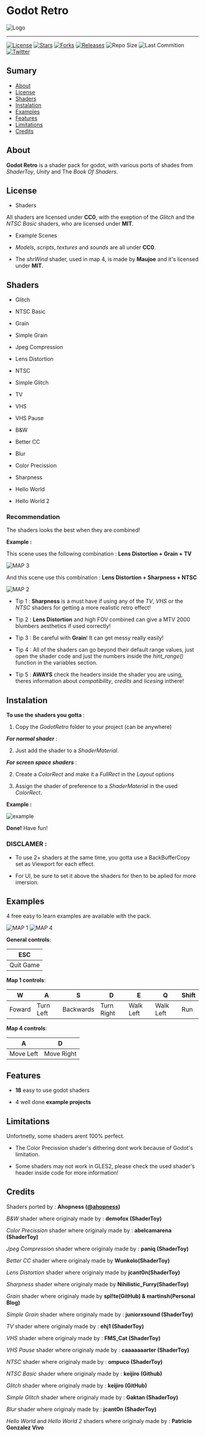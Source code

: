 # Godot Retro

![Logo](https://i.imgur.com/shnmTe5.png "Logo")

- - - - - - -

[![License](https://img.shields.io/badge/license-CC0%20&%20MIT-b339e3?style=flat-square "License")](http://github.com/Ahopness/GodotRetro/blob/main/LICENSE "License")
[![Stars](https://img.shields.io/github/stars/Ahopness/GodotRetro?color=b339e3&style=flat-square "Stars")](http://github.com/Ahopness/GodotRetro/stargazers "Stars")
[![Forks](https://img.shields.io/github/forks/Ahopness/GodotRetro?color=b339e3&style=flat-square "Forks")](http://github.com/Ahopness/GodotRetro/network/member "Forks")
[![Releases](https://img.shields.io/badge/version-3.0.0-b339e3?style=flat-square "Releases")](http://github.com/Ahopness/GodotRetro/releases "Releases")
![Repo Size](https://img.shields.io/github/repo-size/Ahopness/GodotRetro?color=b339e3&style=flat-square "Repo Size")
![Last Commition](https://img.shields.io/github/last-commit/Ahopness/GodotRetro?color=b339e3&style=flat-square "Last Commition")
[![Twitter](https://img.shields.io/badge/Twitter-Ahopness-b339e3?style=flat-square "Twitter")](http://twitter.com/ahopness "Twitter")



## Sumary

* [About](#about)
* [License](#license)
* [Shaders](#shaders)
* [Instalation](#instalation)
* [Examples](#examples)
* [Features](#features)
* [Limitations](#limitations)
* [Credits](#credits)



## About

**Godot Retro** is a shader pack for godot, with various ports of shades from *ShaderToy*, *Unity* and The *Book Of Shaders*. 



## License

* Shaders

All shaders are licensed under **CC0**, with the exeption of the *Glitch* and the *NTSC Basic* shaders, who are licensed under **MIT**. 

* Example Scenes

 * *Models*, *scripts*, *textures* and *sounds* are all under **CC0**.

 * The *shrWind* shader, used in map 4, is made by **Maujoe** and it's licensed under **MIT**.



## Shaders

- Glitch

- NTSC Basic

- Grain

- Simple Grain

- Jpeg Compression

- Lens Distortion

- NTSC

- Simple Glitch

- TV

- VHS

- VHS Pause

- B&W

- Better CC

- Blur

- Color Precission

- Sharpness

- Hello World

- Hello World 2

### Recommendation

The shaders looks the best when they are combined!

**Example :**

This scene uses the following combination : **Lens Distortion + Grain + TV**

![MAP 3](https://i.imgur.com/TRFnZoY.gif "MAP 3")

And this scene use this combination : **Lens Distortion + Sharpness + NTSC**

![MAP 2](https://i.imgur.com/FCEKDYa.gif "MAP 2")


- Tip 1 : **Sharpness** is a must have if using any of the *TV*, *VHS* or the *NTSC* shaders for getting a more realistic retro effect!

- Tip 2 : **Lens Distortion** and high FOV combined can give a MTV 2000 blumbers aesthetics if used correctly!

- Tip 3 : Be careful with **Grain**! It can get messy really easily!

- Tip 4 : All of the shaders can go beyond their default range values, just open the shader code and just the numbers inside the *hint_range()* function in the variables section.

- Tip 5 : **AWAYS** check the headers inside the shader you are using, theres information about *compatibility*, *credits* and *licesing* inthere!



## Instalation

**To use the shaders you gotta** :

1. Copy the *GodotRetro* folder to your project (can be anywhere)


***For normal shader*** :

2. Just add the shader to a *ShaderMaterial*.


***For screen space shaders*** :

2. Create a *ColorRect* and make it a *FullRect* in the *Layout* options

3. Assign the shader of preference to a *ShaderMaterial* in the used *ColorRect*.


**Example :**

![example](https://i.imgur.com/sSti5i8.png)


**Done!** Have fun!


### DISCLAMER :

- To use 2+ shaders at the same time, you gotta use a BackBufferCopy set as Viewport for each effect.

- For UI, be sure to set it above the shaders for then to be aplied for more imersion.



## Examples

4 free easy to learn examples are available with the pack.

![MAP 1](https://i.imgur.com/WBhzS5a.gif "MAP 1")
![MAP 4](shorturl.at/hrsH4 "MAP 4")


**General controls**:

|    ESC    |
|-----------|
| Quit Game |

**Map 1 controls**:

|    W   |     A     |     S     |     D      |     E     |     Q     | Shift |
|--------|-----------|-----------|------------|-----------|-----------|-------|
| Foward | Turn Left | Backwards | Turn Right | Walk Left | Walk Left |  Run  |

**Map 4 controls**:

|     A     |     D      |
|-----------|------------|
| Move Left | Move Right |



## Features

 - **18** easy to use godot shaders

 - 4 well done **example projects**



## Limitations

Unfortnetly, some shaders arent 100% perfect.

 - The Color Precission shader's dithering dont work because of Godot's limitation.

 - Some shaders may not work in GLES2, please check the used shader's header inside code for more information!



## Credits 

Shaders ported by : **Ahopness ([@ahopness](http://twitter.com/ahopness "My Twitter Account"))**

*B&W* shader where originaly made by : **demofox (ShaderToy)**

*Color Precission* shader where originaly made by : **abelcamarena (ShaderToy)**

*Jpeg Compression* shader where originaly made by : **paniq (ShaderToy)**

*Better CC* shader where originaly made by **Wunkolo(ShaderToy)**

*Lens Distortion* shader where originaly made by **jcant0n(ShaderToy)**

*Sharpness* shader where originaly made by **Nihilistic_Furry(ShaderToy)**

*Grain* shader where originaly made by **spl!te(GitHub) & martinsh(Personal Blog)**

*Simple Grain* shader where originaly made by : **juniorxsound (ShaderToy)**

*TV* shader where originaly made by : **ehj1 (ShaderToy)**

*VHS* shader where originaly made by : **FMS_Cat (ShaderToy)**

*VHS Pause* shader where originaly made by : **caaaaaaarter (ShaderToy)**

*NTSC* shader where originaly made by : **ompuco (ShaderToy)**

*NTSC Basic* shader where originaly made by : **keijiro (Github)**

*Glitch* shader where originaly made by : **keijiro (GitHub)**

*Simple Glitch* shader where originaly made by : **Gaktan (ShaderToy)**

*Blur* shader where originaly made by : **jcant0n (ShaderToy)**

*Hello World* and *Hello World 2* shaders where originaly made by : **Patricio Gonzalez Vivo** 
